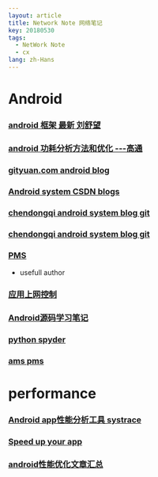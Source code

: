```yaml
---
layout: article
title: Network Note 网络笔记
key: 20180530
tags:
  - NetWork Note
  - cx
lang: zh-Hans
---
```


# Android
### [android 框架 最新 刘舒望](http://liuwangshu.cn/categories/Android%E6%A1%86%E6%9E%B6%E5%B1%82/)

### [android 功耗分析方法和优化 ---高通](https://blog.csdn.net/feitian_666/article/details/51780946)

### [gityuan.com android blog](https://github.com/yuanhuihui/yuanhuihui.github.io)

### [Android system CSDN blogs](https://blog.csdn.net/zhangbijun1230/article/category/6500595)

### [chendongqi android system blog git](https://github.com/chendongqi/blog.git)

### [chendongqi android system blog git](http://chendongqi.me/)

### [PMS](https://blog.csdn.net/hehui1860/article/details/38434343)
-   usefull author

### [应用上网控制](https://blog.csdn.net/xiaoxsen/article/details/78034353)

###  [Android源码学习笔记](https://blog.csdn.net/column/details/13723.html)

### [python spyder](https://www.cnblogs.com/zhaof/p/6915127.html#4122053)

### [ams pms](https://blog.csdn.net/gaugamela/article/details/53183216)


# performance

### [Android app性能分析工具 systrace](https://blog.csdn.net/u012319317/article/details/52641980)

### [Speed up your app](http://blog.udinic.com/2015/09/15/speed-up-your-app)

### [android性能优化文章汇总](https://www.androidperformance.com/2018/05/07/Android-performance-optimization-skills-and-tools/)